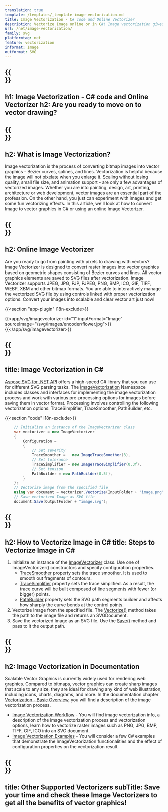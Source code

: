 ```yaml
---
translation: true
template: /templates/_template-image-vectorization.md
title: Image Vectorization - C# code and Online Vectorizer 
description: Vectorize Image online or in C#! Image vectorization gives you all the advantages of vector graphics. Try Online Image Vectorizer for free!
url: /net/image-vectorization/
family: svg
platformtag: net
feature: vectorization
informat: Image
outformat: SVG
---
```


{{<section banner>}}
---
h1: Image Vectorization - C# code and Online Vectorizer
h2: Are you ready to move on to vector drawing?
---

{{<section overview>}}
---
h2: What is Image Vectorization?
---

Image vectorization is the process of converting bitmap images into vector graphics - Bezier curves, splines, and lines. Vectorization is helpful because the image will not pixelate when you enlarge it. Scaling without losing quality, small file size, and animation support - are only a few advantages of vectorized images. Whether you are into painting, design, art, printing, architecture or web development, vector images are an essential part of the profession. On the other hand, you just can experiment with images and get some fun vectorizing effects. In this article, we'll look at how to convert Image to vector graphics in C# or using an online Image Vectorizer.


{{<section plugin-text>}}
---
h2: Online Image Vectorizer
---

Are you ready to go from painting with pixels to drawing with vectors? Image Vectorizer is designed to convert raster images into vector graphics based on geometric shapes consisting of Bezier curves and lines. All vector graphics elements are saved to SVG files after vectorization. Image Vectorizer supports JPEG, JPG, PJP, PJPEG, PNG, BMP, ICO, GIF, TIFF, WEBP, XBM and other bitmap formats. You are able to interactively manage the vectorized SVG file by using controls linked with proper vectorization options. Convert your images into scalable and clear vector art just now!

{{<section "app-plugin" i18n-exclude>}}

{{<app/svg/imagevectorizer id="1" inputFormat="Image" sourceImage="/svg/images/encoder/flower.jpg">}}{{</app/svg/imagevectorizer>}} 

{{<section code-text>}}
---
title: Image Vectorization in C#
---

 [Aspose.SVG for .NET API](https://products.aspose.com/svg/{{lang.url-fragment}}net/) offers a high-speed C# library that you can use for different SVG parsing tasks. The [ImageVectorization](https://reference.aspose.com/svg/net/aspose.svg.imagevectorization/) Namespace includes classes and interfaces for implementing the image vectorization process and work with various pre-processing options for images before saving them in vector format. Processing involves controlling the following vectorization options: TraceSimplifier, TraceSmoother, PathBuilder, etc.

{{<section "code" i18n-exclude>}}

```cs       
	// Initialize an instance of the ImageVectorizer class
    var vectorizer = new ImageVectorizer
    {
        Configuration = 
		{
			// Set severity
			TraceSmoother =   new ImageTraceSmoother(3),
			// Set tolerance
			TraceSimplifier = new ImageTraceSimplifier(0.3f),
			// Set tension
        	PathBuilder = new PathBuilder(0.5f),
		}
    };
    // Vectorize image from the specified file
	using var document = vectorizer.Vectorize(InputFolder + "image.png");
    // Save vectorized Image as SVG file 
	document.Save(OutputFolder + "image.svg");
```

{{<section steps>}}
---
h2: How to Vectorize Image in C#
title: Steps to Vectorize Image in C#
---
  
1. Initialize an instance of the [ImageVectorizer](https://reference.aspose.com/svg/net/aspose.svg.imagevectorization/imagevectorizer/) class. Use one of ImageVectorizer() constructors and specify configuration properties.
    - [TraceSmoother](https://reference.aspose.com/svg/net/aspose.svg.imagevectorization/imagevectorizerconfiguration/tracesmoother/) property sets the trace smoother. It is used to smooth out fragments of contours. 
    - [TraceSimplifier](https://reference.aspose.com/svg/net/aspose.svg.imagevectorization/imagevectorizerconfiguration/tracesimplifier/) property sets the trace simplified. As a result, the trace curve will be built composed of line segments with fewer (or bigger) points.
    - [PathBuilder](https://reference.aspose.com/svg/net/aspose.svg.imagevectorization/imagevectorizerconfiguration/pathbuilder/) property sets the SVG path segments builder and affects how sharply the curve bends at the control points.
1. Vectorize Image from the specified file. The [Vectorize()](https://reference.aspose.com/svg/net/aspose.svg.imagevectorization/imagevectorizer/vectorize/) method takes the path to the image file and returns an SVGDocument.
1. Save the vectorized Image as an SVG file. Use the [Save()](https://reference.aspose.com/svg/net/aspose.svg/svgdocument/save/#save_6) method and pass to it the output path.

{{<section documentation>}}
---
h2: Image Vectorization in Documentation
---

Scalable Vector Graphics is currently widely used for rendering web graphics. Compared to bitmaps, vector graphics can create sharp images that scale to any size, they are ideal for drawing any kind of web illustration, including icons, charts, diagrams, and more. In the documentation chapter [Vectorization - Basic Overview,](https://docs.aspose.com/svg/net/how-to-work-with-aspose-svg-api/vectorization/) you will find a description of the image vectorization process. <br>
- [Image Vectorization Workflow](https://docs.aspose.com/svg/net/how-to-work-with-aspose-svg-api/image-vectorization-workflow/) - You will find image vectorization info, a description of the image vectorization process and vectorization options, learn how to vectorize raster images such as PNG, JPG, BMP, TIFF, GIF, ICO into an SVG document.
- [Image Vectorization Examples](https://docs.aspose.com/svg/net/how-to-work-with-aspose-svg-api/image-vectorization-examples/) - You will consider a few C# examples that demonstrate the ImageVectorization functionalities and the effect of configuration properties on the vectorization result.

{{<section other-vectorizers>}}
---
title: Other Supported Vectorizers
subTitle: Save your time and check these Image Vectorizers to get all the benefits of vector graphics!
---